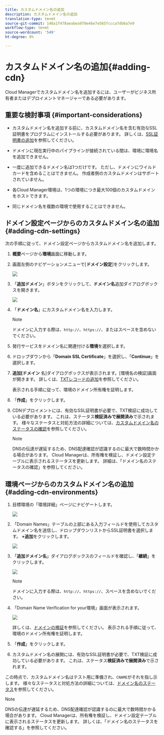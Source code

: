 ```yaml
---
title: カスタムドメイン名の追加
description: カスタムドメイン名の追加
translation-type: tm+mt
source-git-commit: 148a1f478aeabea970e46e7e565fccca7db6a7e9
workflow-type: tm+mt
source-wordcount: '549'
ht-degree: 0%

---
```



# カスタムドメイン名の追加{#adding-cdn}

Cloud Managerでカスタムドメイン名を追加するには、ユーザーがビジネス所有者またはデプロイメントマネージャーである必要があります。

## 重要な検討事項 {#important-considerations}

* カスタムドメイン名を追加する前に、カスタムドメイン名を含む有効なSSL証明書をプログラムにインストールする必要があります。 詳しくは、[SSL証明書の追加](/help/implementing/cloud-manager/managing-ssl-certifications/add-ssl-certificate.md)を参照してください。

* ドメインに現在実行中のパイプラインが接続されている間は、環境に環境名を追加できません。

* 一度に追加できるドメイン名は1つだけです。 ただし、ドメインにワイルドカードを含めることはできません。 作成者側のカスタムドメインはサポートされていません。

* 各Cloud Manager環境は、1つの環境につき最大100個のカスタムドメインをホストできます。

* 同じドメイン名を複数の環境で使用することはできません。

## ドメイン設定ページからのカスタムドメイン名の追加{#adding-cdn-settings}

次の手順に従って、ドメイン設定ページからカスタムドメイン名を追加します。

1. **概要**&#x200B;ページから&#x200B;**環境**&#x200B;画面に移動します。

1. 画面左側のナビゲーションメニューで[**ドメイン設定**]をクリックします。

   ![](/help/implementing/cloud-manager/assets/cdn/cdn-create.png)

1. 「**追加ドメイン**」ボタンをクリックして、**ドメイン名**&#x200B;追加ダイアログボックスを開きます。

   ![](/help/implementing/cloud-manager/assets/cdn/cdn-create2.png)

1. 「**ドメイン名**」にカスタムドメイン名を入力します。

   >[!NOTE]
   >ドメインに入力する際は、`http://`、`https://`、またはスペースを含めないでください。

1. 発行サービスをドメイン名に関連付ける&#x200B;**環境**&#x200B;を選択します。

1. ドロップダウンから「**Domain SSL Certificate**」を選択し、「**Continue**」を選択します。

1. **追加[ドメイン** 名]ダイアログボックスが表示されます。[環境名の検証]画面が開きます。 詳しくは、[TXTレコードの追加](/help/implementing/cloud-manager/custom-domain-names/add-text-record.md)を参照してください。

   表示される手順に従って、環境のドメイン所有権を証明します。

1. 「**作成**」をクリックします。
1. CDNデプロイメントには、有効なSSL証明書が必要で、TXT検証に成功している必要があります。 これは、ステータス&#x200B;**検証済みで展開済み**で示されます。
様々なステータスと対処方法の詳細については、[カスタムドメイン名のステータスの確認](/help/implementing/cloud-manager/custom-domain-names/check-domain-name-status.md)を参照してください。

   >[!NOTE]
   >DNSの伝達が遅延するため、DNS配達確認が認識するのに最大で数時間かかる場合があります。 Cloud Managerは、所有権を検証し、ドメイン設定テーブルに表示されるステータスを更新します。 詳細は、「ドメイン名のステータスの確認」を参照してください。

## 環境ページからのカスタムドメイン名の追加{#adding-cdn-environments}

1. 目標環境の「環境詳細」ページにナビゲートします。

   ![](/help/implementing/cloud-manager/assets/cdn/cdn-create4.png)

1. 「Domain Names」テーブルの上部にある入力フィールドを使用してカスタムドメイン名を送信し、ドロップダウンリストからSSL証明書を選択します。 **+追加**&#x200B;をクリックします。

   ![](/help/implementing/cloud-manager/assets/cdn/cdn-create3.png)

1. 「**追加ドメイン名**」ダイアログボックスのフィールドを確認し、「**継続**」をクリックします。

   ![](/help/implementing/cloud-manager/assets/cdn/cdn-create5.png)

   >[!NOTE]
   >ドメインに入力する際は、`http://`、`https://`、スペースを含めないでください。

1. 「Domain Name Verification for your環境」画面が表示されます。

   ![](/help/implementing/cloud-manager/assets/cdn/cdn-create6.png)

   詳しくは、[ドメインの検証](/help/implementing/cloud-manager/custom-domain-names/add-text-record.md)を参照してください。 表示される手順に従って、環境のドメイン所有権を証明します。

1. 「**作成**」をクリックします。

1. カスタムドメイン名の展開には、有効なSSL証明書が必要で、TXT検証に成功している必要があります。 これは、ステータス&#x200B;**検証済みで展開済み**&#x200B;で示されます。

この時点で、カスタムドメイン名はテスト用に準備され、`CNAME`がそれを指し示します。 様々なステータスと対処方法の詳細については、[ドメイン名のステータス](/help/implementing/cloud-manager/custom-domain-names/check-domain-name-status.md)を参照してください。

>[!NOTE]
>DNSの伝達が遅延するため、DNS配達確認が認識するのに最大で数時間かかる場合があります。 Cloud Managerは、所有権を検証し、ドメイン設定テーブルに表示されるステータスを更新します。 詳しくは、「ドメイン名のステータスを確認する」を参照してください。
